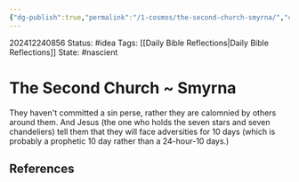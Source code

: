 ```yaml
---
{"dg-publish":true,"permalink":"/1-cosmos/the-second-church-smyrna/","created":"2024-12-24T08:56:16.505-05:00","updated":"2024-12-24T08:58:20.293-05:00"}
---
```


202412240856
Status: #idea
Tags: [[Daily Bible Reflections\|Daily Bible Reflections]]
State: #nascient
# The Second Church ~ Smyrna

They haven't committed a sin perse, rather they are calomnied by others around them. And Jesus (the one who holds the seven stars and seven chandeliers) tell them that they will face adversities for 10 days (which is probably a prophetic 10 day rather than a 24-hour-10 days.)


## References

